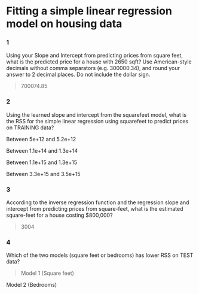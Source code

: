 # Fitting a simple linear regression model on housing data

### 1

Using your Slope and Intercept from predicting prices from square feet, what is the predicted price for a house with 2650 sqft? Use American-style decimals without comma separators (e.g. 300000.34), and round your answer to 2 decimal places. Do not include the dollar sign.

> 700074.85


### 2

Using the learned slope and intercept from the squarefeet model, what is the RSS for the simple linear regression using squarefeet to predict prices on TRAINING data?


Between 5e+12 and 5.2e+12


Between 1.1e+14 and 1.3e+14


Between 1.1e+15 and 1.3e+15


Between 3.3e+15 and 3.5e+15


### 3

According to the inverse regression function and the regression slope and intercept from predicting prices from square-feet, what is the estimated square-feet for a house costing $800,000?

> 3004 


### 4

Which of the two models (square feet or bedrooms) has lower RSS on TEST data?


>Model 1 (Square feet)


Model 2 (Bedrooms)